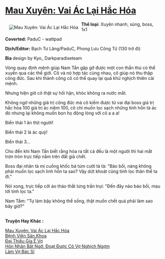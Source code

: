 <a href="https://utruyen.com/truyen/mau-xuyen-vai-ac-lai-hac-hoa/17441/" title="Mau Xuyên: Vai Ác Lại Hắc Hóa"><h1>Mau Xuyên: Vai Ác Lại Hắc Hóa</h1></a><div style="display:table"><img align="right" style="float: left; padding: 10px;" src="https://utruyen.com/images/story/200x260/mau-xuyen-vai-ac-lai-hac-hoa.jpg" alt="Mau Xuyên: Vai Ác Lại Hắc Hóa"><b>Thể loại:</b> Xuyên nhanh, sủng, boss, 1x1<p></p><b>Coverted:</b> PaduC - wattpad<p></p><b>Dịch/Editor:</b> Bạch Tư Lăng/PaduC, Phong Lưu Công Tử (130 trở đi)<p></p><b>Bìa </b>design by Kyo_ Darkparadiseteam<p></p>Vòng quay định mệnh giúp Nam Tần gặp gỡ được một con thần thú có thể xuyên qua các thế giới. Cô và nó hợp tác cùng nhau, cô giúp nó thu thập công đức. Sau khi thành công cô có thể quay lại quá khứ nghịch thiên cải mệnh.<p></p>Nhưng hiện giờ cô thật sự hối hận, khóc không ra nước mắt.<p></p>Không ngờ những giá trị công đức mà cô kiếm được từ vai đại boss giá trị hắc hóa 100 giá trị ác niệm 100, cô chỉ muốn lọc sạch những tinh hồn tà ác đó nhưng lại không muốn bọn họ động lòng với cô a a a!<p></p>Biến thái 1 ăn thịt người!<p></p>Biến thái 2 là ác quỷ!<p></p>Biến thái 3...<p></p>Cho đến khi Nam Tần biết rằng hóa ra tất cả đều là một người thì hai mắt trợn tròn trực tiếp nằm trên đất giả chết.<p></p>Boss đại nhân tà mị cuồng khốc bá túm cười tà tà: "Bảo bối, nàng không phải muốn lọc sạch linh hồn ta sao? Vậy dứt khoát cũng tinh lọc thân thể ta đi."<p></p>Nói xong, trực tiếp cởi áo tháo thắt lưng trần trụi: "Đến đây nào bảo bối, mau tới tinh lọc ta."<p></p>Nam Tầm: "Tự làm bậy không thể sống, thật muốn chết quá phải làm sao bây giờ?"</div><p><br><b>Truyện Hay Khác :</b></p><a href="https://utruyen.com/truyen/mau-xuyen-vai-ac-lai-hac-hoa/17441/" alt="Mau Xuyên: Vai Ác Lại Hắc Hóa">Mau Xuyên: Vai Ác Lại Hắc Hóa</a><br/><a href="https://utruyen.com/truyen/benh-vien-san-khoa/19325/" alt="Bệnh Viện Sản Khoa">Bệnh Viện Sản Khoa</a><br/><a href="https://github.com/quanluxury/ngontinh_top100/tree/master/17196" alt="Đại Thiếu Gia Ế Vợ">Đại Thiếu Gia Ế Vợ</a><br/><a href="https://github.com/quanluxury/ngontinh_top100/tree/master/17012" alt="Hôn Nhân Bất Ngờ: Đoạt Được Cô Vợ Nghịch Ngợm">Hôn Nhân Bất Ngờ: Đoạt Được Cô Vợ Nghịch Ngợm</a><br/><a href="https://images.google.com.gt/url?q=https%3A%2F%2Futruyen.com%2Ftruyen%2Flam-vo-bac-si%2F19179%2F" alt="Làm Vợ Bác Sĩ">Làm Vợ Bác Sĩ</a><br/>